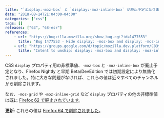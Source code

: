 ```yaml
---
title: "`display:-moz-box` と `display:-moz-inline-box` が廃止予定となりました"
date: "2018-08-14T21:04:00-04:00"
categories: ["css"]
tags: []
releases: ["63", "68-esr"]
references:
    - url: "https://bugzilla.mozilla.org/show_bug.cgi?id=1477553"
      title: "Bug 1477553 - Hide display: -moz-box and display: -moz-inline-box from content in Nightly / early beta."
    - url: "https://groups.google.com/d/topic/mozilla.dev.platform/C83tct9EPAk/discussion"
      title: "Intent to unship: display: -moz-box and display: -moz-inline-box from content pages."
---
```

CSS `display` プロパティ用の非標準値、`-moz-box` と `-moz-inline-box` が廃止予定となり、Firefox Nightly と早期 Beta/DevEdition では初期設定により無効化されました。特に大きな問題がなければ、これらの値は近々すべてのチャンネルから削除されます。

なお、`-moz-grid` や `-moz-inline-grid` など `display` プロパティの他の非標準値は既に [Firefox 62 で廃止されています](https://www.fxsitecompat.dev/ja/docs/2018/most-of-non-standard-css-display-values-have-been-dropped/)。

**更新**: これらの値は [Firefox 64 で削除されました](https://www.fxsitecompat.dev/ja/docs/2018/display-moz-box-and-moz-tree-pseudo-elements-have-been-removed/)。
